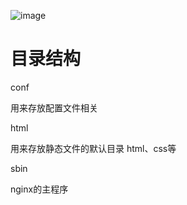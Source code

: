 ![image](https://user-images.githubusercontent.com/26899221/164879440-a756e791-ccda-4302-8d9e-6693866d6d11.png)
# 目录结构
conf  

用来存放配置文件相关  

html  

用来存放静态文件的默认目录 html、css等  

sbin  

nginx的主程序  

